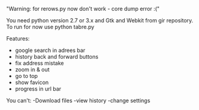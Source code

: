 
"Warning: for rerows.py now don't work - core dump error :("

You need python version 2.7 or 3.x and Gtk and Webkit from gir repository.
To run for now use python tabre.py

Features:
- google search in adrees bar
- history back and forward buttons
- fix address mistake
- zoom in & out
- go to top
- show favicon
- progress in url bar

You can't:
-Download files
-view history
-change settings
